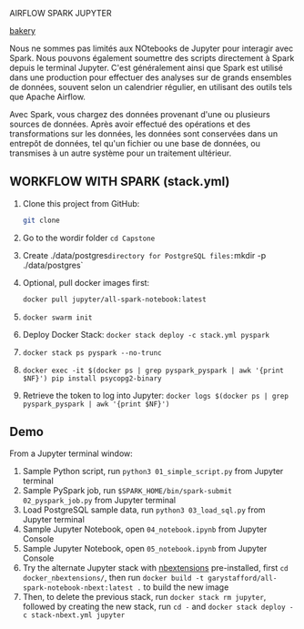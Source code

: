 AIRFLOW SPARK JUPYTER 


[bakery](https://towardsdatascience.com/getting-started-with-data-analytics-using-jupyter-notebooks-pyspark-and-docker-57c1aaab2408)


Nous ne sommes pas limités aux NOtebooks de Jupyter pour interagir avec Spark. 
Nous pouvons également soumettre des scripts directement à Spark depuis le terminal 
Jupyter. 
C'est généralement ainsi que Spark est utilisé dans une production pour 
effectuer des analyses sur de grands ensembles de données, souvent selon un 
calendrier régulier, en utilisant des outils tels que Apache Airflow. 

Avec Spark, vous chargez des données provenant d'une ou plusieurs sources de données. Après 
avoir effectué des opérations et des transformations sur les données, les données 
sont conservées dans un entrepôt de données, tel qu'un fichier ou une base de données, 
ou transmises à un autre système pour un traitement ultérieur.

## WORKFLOW WITH SPARK (stack.yml)
1. Clone this project from GitHub:

    ```bash
    git clone 
    ```

2. Go to the wordir folder
    `cd Capstone`

3. Create ./data/postgres` directory for PostgreSQL files: `mkdir -p ./data/postgres`

4. Optional, pull docker images first:

    ```bash
    docker pull jupyter/all-spark-notebook:latest

    ```
5. `docker swarm init`
6. Deploy Docker Stack: `docker stack deploy -c stack.yml pyspark`
7. `docker stack ps pyspark --no-trunc`
8. `docker exec -it $(docker ps | grep pyspark_pyspark | awk '{print $NF}') pip install psycopg2-binary`
9. Retrieve the token to log into Jupyter: `docker logs $(docker ps | grep pyspark_pyspark | awk '{print $NF}')`



## Demo

From a Jupyter terminal window:

1. Sample Python script, run `python3 01_simple_script.py` from Jupyter terminal
2. Sample PySpark job, run `$SPARK_HOME/bin/spark-submit 02_pyspark_job.py` from Jupyter terminal
3. Load PostgreSQL sample data, run `python3 03_load_sql.py` from Jupyter terminal
4. Sample Jupyter Notebook, open `04_notebook.ipynb` from Jupyter Console
5. Sample Jupyter Notebook, open `05_notebook.ipynb` from Jupyter Console
6. Try the alternate Jupyter stack with [nbextensions](https://jupyter-contrib-nbextensions.readthedocs.io/en/latest/install.html) pre-installed, first `cd docker_nbextensions/`, then run `docker build -t garystafford/all-spark-notebook-nbext:latest .` to build the new image
7. Then, to delete the previous stack, run `docker stack rm jupyter`, followed by creating the new stack, run `cd -` and `docker stack deploy -c stack-nbext.yml jupyter`